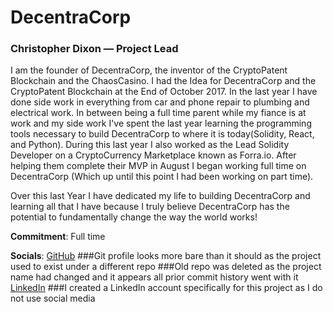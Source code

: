 # DecentraCorp

### Christopher Dixon — Project Lead

I am the founder of DecentraCorp, the inventor of the CryptoPatent Blockchain and the ChaosCasino. I had the Idea for DecentraCorp and the CryptoPatent Blockchain at the End of October 2017. In the last year I have done side work in everything from car and phone repair to plumbing and electrical work. In between being a full time parent while my fiance is at work and my side work I've spent the last year learning the programming tools necessary to build DecentraCorp to where it is today(Solidity, React, and Python). During this last year I also worked as the Lead Solidity Developer on a CryptoCurrency Marketplace known as Forra.io. After helping them complete their MVP in August I began working full time on DecentraCorp (Which up until this point I had been working on part time).

Over this last Year I have dedicated my life to building DecentraCorp and learning all that I have because I truly believe DecentraCorp has the potential to fundamentally change the way the world works!

**Commitment**: Full time

**Socials**:
[GitHub](https://github.com/stan36)
###Git profile looks more bare than it should as the project used to exist under a different repo
###Old repo was deleted as the project name had changed and it appears all prior commit history went with it
[LinkedIn](https://www.linkedin.com/in/christopher-dixon-a4a98174)
###I created a LinkedIn account specifically for this project as I do not use social media
